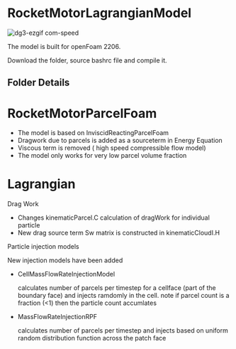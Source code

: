 # RocketMotorLagrangianModel


![dg3-ezgif com-speed](https://github.com/user-attachments/assets/f3fda0ff-4979-4369-afb3-876f40e6baf9)
         
         
The model is built for openFoam 2206.    

Download the folder, source bashrc file and compile it.

## Folder Details 

# RocketMotorParcelFoam

* The model is based on InviscidReactingParcelFoam
* Dragwork due to parcels is added as a sourceterm in Energy Equation 
* Viscous term is removed ( high speed compressible flow model)
* The model only works for very low parcel volume fraction
  
# Lagrangian 

Drag Work 
* Changes kinematicParcel.C calculation of dragWork for individual particle 
* New drag source term Sw matrix is constructed in kinematicCloudI.H


Particle injection models 

New injection models have been added 

* CellMassFlowRateInjectionModel 
              
  calculates number of parcels per timestep for a cellface (part of the boundary face) and injects ramdomly in the cell. note if parcel count is a fraction (<1) then the particle count accumlates

* MassFlowRateInjectionRPF
                    
   calculates number of parcels per timestep and injects based on uniform random distribution function across the patch face












  
